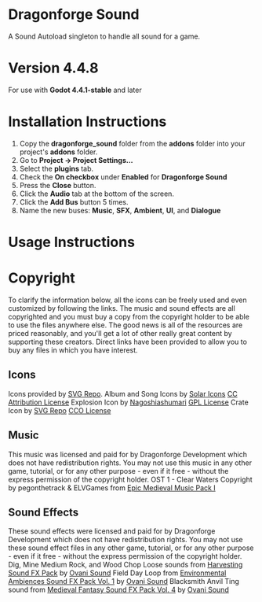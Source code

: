 # Dragonforge Sound
A Sound Autoload singleton to handle all sound for a game.
# Version 4.4.8
For use with **Godot 4.4.1-stable** and later
# Installation Instructions
1. Copy the **dragonforge_sound** folder from the **addons** folder into your project's **addons** folder.
2. Go to **Project -> Project Settings...**
3. Select the **plugins** tab.
4. Check the **On checkbox** under **Enabled** for **Dragonforge Sound**
5. Press the **Close** button.
6. Click the **Audio** tab at the bottom of the screen.
7. Click the **Add Bus** button 5 times.
8. Name the new buses: **Music**, **SFX**, **Ambient**, **UI**, and **Dialogue**
# Usage Instructions

# Copyright
To clarify the information below, all the icons can be freely used and even customized by following the links. The music and sound effects are all copyrighted and you must buy a copy from the copyright holder to be able to use the files anywhere else. The good news is all of the resources are priced reasonably, and you'll get a lot of other really great content by supporting these creators. Direct links have been provided to allow you to buy any files in which you have interest.

## Icons
Icons provided by [SVG Repo](https://www.svgrepo.com/).
Album and Song Icons by [Solar Icons](https://www.svgrepo.com/author/Solar%20Icons/) [CC Attribution License](https://www.svgrepo.com/page/licensing/#CC%20Attribution)
Explosion Icon by [Nagoshiashumari](https://www.svgrepo.com/author/nagoshiashumari/) [GPL License](https://www.svgrepo.com/page/licensing/#GPL)
Crate Icon by [SVG Repo](https://www.svgrepo.com/) [CCO License](https://www.svgrepo.com/page/licensing/#CC0)

## Music
This music was licensed and paid for by Dragonforge Development which does not have redistribution rights. You may not use this music in any other game, tutorial, or for any other purpose - even if it free - without the express permission of the copyright holder.
OST 1 - Clear Waters Copyright by pegonthetrack & ELVGames from [Epic Medieval Music Pack I](https://elvgames.itch.io/epic-medieval-music-pack)

## Sound Effects
These sound effects were licensed and paid for by Dragonforge Development which does not have redistribution rights. You may not use these sound effect files in any other game, tutorial, or for any other purpose - even if it free - without the express permission of the copyright holder.
Dig, Mine Medium Rock, and Wood Chop Loose sounds from [Harvesting Sound FX Pack](https://ovanisound.com/products/harvesting-sound-fx-pack) by [Ovani Sound](https://ovanisound.com/)
Field Day Loop from [Environmental Ambiences Sound FX Pack Vol. 1](https://ovanisound.com/products/environmental-ambiences-sound-fx-pack-vol-1) by [Ovani Sound](https://ovanisound.com/)
Blacksmith Anvil Ting sound from [Medieval Fantasy Sound FX Pack Vol. 4](https://ovanisound.com/products/medieval-fantasy-sound-fx-pack-vol-4) by [Ovani Sound](https://ovanisound.com/)
